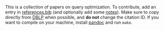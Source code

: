 This is a collection of papers on query optimization.
To contribute, add an entry in [references.bib](https://github.com/remysucre/papers/blob/main/references.bib)
(and optionally add some [notes](https://github.com/remysucre/papers/blob/main/notes.md)).
Make sure to copy directly from [DBLP](https://dblp.org) when possible, and **do not** change the citation ID.
If you want to compile on your machine, install [pandoc](https://pandoc.org) and run `make`.
